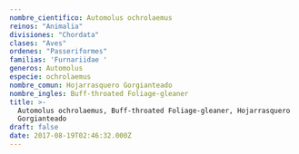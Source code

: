 ```yaml
---
nombre_cientifico: Automolus ochrolaemus
reinos: "Animalia"
divisiones: "Chordata"
clases: "Aves"
ordenes: "Passeriformes"
familias: 'Furnariidae '
generos: Automolus
especie: ochrolaemus
nombre_comun: Hojarrasquero Gorgianteado
nombre_ingles: Buff-throated Foliage-gleaner
title: >-
  Automolus ochrolaemus, Buff-throated Foliage-gleaner, Hojarrasquero
  Gorgianteado
draft: false
date: 2017-08-19T02:46:32.000Z
---
```



